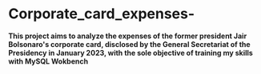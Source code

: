 # Corporate_card_expenses-
**This project aims to analyze the expenses of the former president Jair Bolsonaro's corporate card, disclosed by the General Secretariat of the Presidency in January 2023,  with the sole objective of training my skills with MySQL Wokbench** 
